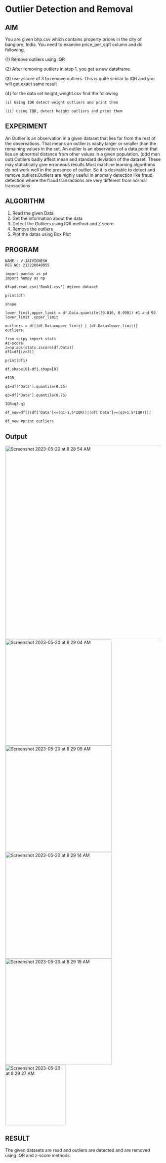 # Outlier Detection and Removal

## AIM

You are given bhp.csv which contains property prices in the city of banglore, India. You need to examine price_per_sqft column and do following,

(1) Remove outliers using IQR 

(2) After removing outliers in step 1, you get a new dataframe.

(3) use zscore of 3 to remove outliers. This is quite similar to IQR and you will get exact same result

(4) for the data set height_weight.csv find the following

    (i) Using IQR detect weight outliers and print them

    (ii) Using IQR, detect height outliers and print them


## EXPERIMENT

An Outlier is an observation in a given dataset that lies far from the rest of the observations. That means an outlier is vastly larger or smaller than the remaining values in the set. An outlier is an observation of a data point that lies an abnormal distance from other values in a given population. (odd man out).Outliers badly affect mean and standard deviation of the dataset. These may statistically give erroneous results.Most machine learning algorithms do not work well in the presence of outlier. So it is desirable to detect and remove outliers.Outliers are highly useful in anomaly detection like fraud detection where the fraud transactions are very different from normal transactions.


## ALGORITHM

1. Read the given Data
2. Get the information about the data
3. Detect the Outliers using IQR method and Z score
4. Remove the outliers
5. Plot the datas using Box Plot

## PROGRAM

```
NAME : V JAIVIGNESH
REG NO: 212220040055

import pandas as pd
import numpy as np

df=pd.read_csv('Book1.csv') #given dataset

print(df)

shape

lower_limit,upper_limit = df.Data.quantile([0.010, 0.990]) #1 and 99
lower_limit ,upper_limit

outliers = df[(df.Data>upper_limit) | (df.Data<lower_limit)]
outliers

from scipy import stats
#z-score
z=np.abs(stats.zscore(df.Data))
df1=df[(z>3)]

print(df1)

df.shape[0]-df1.shape[0]

#IQR

q1=df['Data'].quantile(0.25)

q3=df['Data'].quantile(0.75)

IQR=q3-q1

df_new=df[((df['Data']<=(q1-1.5*IQR))|(df['Data']>=(q3+1.5*IQR)))]

df_new #print outliers

```
## Output 

<img width="625" alt="Screenshot 2023-05-20 at 8 28 54 AM" src="https://github.com/JaivigneshJv/19AI403-Introduction-to-Data-Science/assets/71516398/44f3728f-179d-497f-80d1-2b708f7b8df5">
<img width="344" alt="Screenshot 2023-05-20 at 8 29 04 AM" src="https://github.com/JaivigneshJv/19AI403-Introduction-to-Data-Science/assets/71516398/ff203921-de79-4673-9a41-1167ab786899">
<img width="344" alt="Screenshot 2023-05-20 at 8 29 09 AM" src="https://github.com/JaivigneshJv/19AI403-Introduction-to-Data-Science/assets/71516398/83c4bb7c-60ce-4b46-aebb-463770fe6d35">
<img width="344" alt="Screenshot 2023-05-20 at 8 29 14 AM" src="https://github.com/JaivigneshJv/19AI403-Introduction-to-Data-Science/assets/71516398/a9e99885-e0b9-449f-9009-a9196bd442ce">
<img width="344" alt="Screenshot 2023-05-20 at 8 29 19 AM" src="https://github.com/JaivigneshJv/19AI403-Introduction-to-Data-Science/assets/71516398/d9602312-87bc-4081-a3da-deb96464adeb">
<img width="195" alt="Screenshot 2023-05-20 at 8 29 27 AM" src="https://github.com/JaivigneshJv/19AI403-Introduction-to-Data-Science/assets/71516398/003a45d8-b5f8-4a2e-8ff9-c2e035fda5c1">


## RESULT
The given datasets are read and outliers are detected and are removed using IQR and z-score methods.
